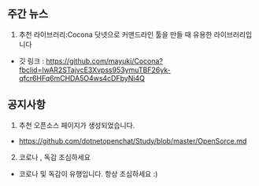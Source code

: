 ## 주간 뉴스 

1. 추천 라이브러리:Cocona 
   닷넷으로 커맨드라인 툴을 만들 때 유용한 라이브러리입니다
 - 깃 링크 : https://github.com/mayuki/Cocona?fbclid=IwAR2STajvcE3Xvpss953ymuTBF26yk-qfcr6HFq6mCHDA5O4ws4cDFbyNi4Q
 
## 공지사항
1. 추천 오픈소스 페이지가 생성되었습니다.
 - https://github.com/dotnetopenchat/Study/blob/master/OpenSorce.md

2. 코로나 , 독감 조심하세요 
 - 코로나 및 독감이 유행입니다. 항상 조심하세요 :) 
